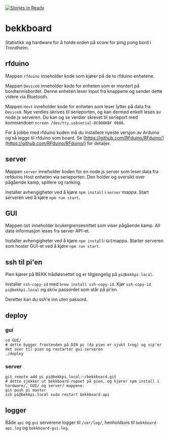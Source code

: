 [![Stories in Ready](https://badge.waffle.io/bekk/bekkboard.png?label=ready&title=Ready)](https://waffle.io/bekk/bekkboard)
# bekkboard

Statistikk og hardware for å holde orden på score for ping pong bord i Trondheim.

## rfduino
Mappen ``rfduino`` inneholder kode som kjører på de to rfduino enhetene.

Mappen ``Device0`` inneholder kode for enheten som er montert på bordtennisbordet. Denne enheten leser input fra knappene og sender dette videre via Bluetooth.

Mappen ``Host`` inneholder kode for enheten som leser lytter på data fra ``Device0``. Nye verdies skrives til serieporten, og kan dermed enkelt leses av node.js serveren. Du kan og se verdier skrevet til serieport med kommandoen ``screen /dev/tty.usbserial-DC008KBF 9600``.

For å jobbe med rfduino koden må du installere nyeste versjon av Arduino og så legge til rfduino som board. Se [https://github.com/RFduino/RFduino/](https://github.com/RFduino/RFduino/) for detaljer.

## server
Mappen ``server`` inneholder koden for en node.js server som leser data fra refduino Host enheten via serieporten. Den holder og oversikt over pågående kamp, spillere og ranking.

Installer avhengigheter ved å kjøre ``npm install`` i ``server`` mappa. Start serveren ved å kjøre ``npm run start``.

## GUI
Mappen ``GUI`` inneholder brukergrensesnittet som viser pågående kamp. All data informasjon leses fra server API-et.

Installer avhengigheter ved å kjøre ``npm install``i ``GUI``mappa. Starter serveren som hoster GUI-et ved å kjøre ``npm run start``.

## ssh til pi'en

Pien kjører på BEKK trådløsnettet og er tilgjengelig på `pi@bekkpi.local`.

Installer `ssh-copy-id` med `brew install ssh-copy-id`. Kjør `ssh-copy-id pi@bekkpi.local` og skriv passordet som står på pi'en.

Deretter kan du ssh'e inn uten passord.

## deploy

### gui
```
cd GUI/
# dette bygger frontenden på DIN pc (da pien er sjukt treg) og scp'er det over til pien og restarter gui-serveren
./deploy
```

### server
```
git remote add pi pi@bekkpi.local:~/bekkboard.git
# dette sjekker ut bekkboard-repoet på pien, og kjører npm install i hardware/, GUI/ og server/ mappene.
git push pi master
ssh pi@bekkpi.local sudo restart bekkboard-api
```

## logger

Både `api` og `gui` serverene logger til `/var/log/`, henholdsvis til `bekkboard-api.log` og `bekkboard-gui.log`.
